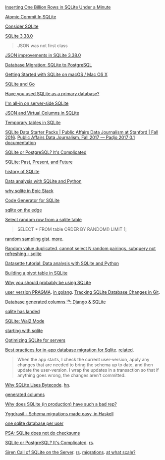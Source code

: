 [Inserting One Billion Rows in SQLite Under a Minute ](https://news.ycombinator.com/item?id=27872575)

[Atomic Commit In SQLite ](https://lobste.rs/s/ysri9z/atomic_commit_sqlite)

[Consider SQLite](https://blog.wesleyac.com/posts/consider-sqlite)

[SQLite 3.38.0](https://lobste.rs/s/gdu6pt/sqlite_release_3_38_0)

> JSON was not first class

[JSON improvements in SQLite 3.38.0](https://tirkarthi.github.io/programming/2022/02/26/sqlite-json-improvements.html)

[Database Migration: SQLite to PostgreSQL](https://bytebase.com/blog/database-migration-sqlite-to-postgresql)

[Getting Started with SQLite on macOS / Mac OS X](https://razorsql.com/articles/sqlite_mac.htm)

[SQLite and Go](https://twitter.com/kelseyhightower/status/1516293351384834048)

[Have you used SQLite as a primary database?](https://news.ycombinator.com/item?id=31152490)

[I'm all-in on server-side SQLite](https://news.ycombinator.com/item?id=31318708)

[JSON and Virtual Columns in SQLite](https://news.ycombinator.com/item?id=31396578)

[Temporary tables in SQLite](https://antonz.org/temp-tables/)

[SQLite Data Starter Packs | Public Affairs Data Journalism at Stanford | Fall 2016](http://2016.padjo.org/tutorials/sqlite-data-starterpacks/). [Public Affairs Data Journalism, Fall 2017 — Padjo 2017 0.1 documentation
](http://2017.padjo.org/)

[SQLite or PostgreSQL? It's Complicated](https://news.ycombinator.com/item?id=31908186)

[SQLite: Past, Present, and Future](https://news.ycombinator.com/item?id=32909167)

[history of SQLite](https://twitter.com/aboodman/status/1633351940833947654)

[Data analysis with SQLite and Python](https://twitter.com/simonw/status/1649100818841501696)

[why sqlite in Epic Stack](https://twitter.com/kentcdodds/status/1657417017069277186)

[Code Generator for SQLite](https://news.ycombinator.com/item?id=35981828)

[sqlite on the edge](https://news.ycombinator.com/item?id=36208568)

[Select random row from a sqlite table](https://stackoverflow.com/questions/2279706/select-random-row-from-a-sqlite-table)

> SELECT * FROM table ORDER BY RANDOM() LIMIT 1;

[random sampling gist](https://gist.github.com/alecco/9976dab8fda8256ed403054ed0a65d7b#file-random-sampling-sql-L11). [more](https://gist.github.com/swayson/84fc86da20db89b56eac). 

[Random value duplicated, cannot select N random pairings, subquery not refreshing - sqlite](https://dba.stackexchange.com/questions/302614/random-value-duplicated-cannot-select-n-random-pairings-subquery-not-refreshin)

[Datasette tutorial: Data analysis with SQLite and Python](https://twitter.com/simonw/status/1675546706468044803)

[Building a pivot table in SQLite](https://antonz.org/sqlite-pivot-table/)

[Why you should probably be using SQLite](https://news.ycombinator.com/item?id=38036921)

[user_version PRAGMA](https://www.sqlite.org/pragma.html#pragma_user_version). [in golang](https://stackoverflow.com/questions/41646639/retrieving-sqlite-pragma-user-version-with-golang). [Tracking SQLite Database Changes in Git](https://lobste.rs/s/gnv9ho/tracking_sqlite_database_changes_git).

[Database generated columns ⁽¹⁾: Django & SQLite](https://www.paulox.net/2023/11/07/database-generated-columns-part-1-django-and-sqlite/)

[sqlite has landed](https://news.ycombinator.com/item?id=38540421)

[SQLite: Wal2 Mode](https://news.ycombinator.com/item?id=38988949)

[starting with sqlite](https://twitter.com/simonw/status/1752043154445074643)

[Optimizing SQLite for servers](https://kerkour.com/sqlite-for-servers)

[Best practices for in-app database migration for Sqlite](https://stackoverflow.com/questions/989558/best-practices-for-in-app-database-migration-for-sqlite). [related](https://stackoverflow.com/questions/752298/database-migrations-manage-with-build-script-or-automatic-on-app-startup).

> When the app starts, I check the current user-version, apply any changes that are needed to bring the schema up to date, and then update the user-version. I wrap the updates in a transaction so that if anything goes wrong, the changes aren't committed.

[Why SQLite Uses Bytecode](https://sqlite.org/draft/whybytecode.html). [hn](https://news.ycombinator.com/item?id=40206752).

[generated columns](https://lobste.rs/s/imyxxn/modern_sqlite_generated_columns)

[Why does SQLite (in production) have such a bad rep?](https://lobste.rs/s/fxkk7v/why_does_sqlite_production_have_such_bad)

[Yggdrasil - Schema migrations made easy, in Haskell](https://www.reddit.com/r/haskell/comments/1fk3pw0/yggdrasil_schema_migrations_made_easy_in_haskell/)

[one sqlite database per user](https://x.com/iavins/status/1850036886938497410)

[PSA: SQLite does not do checksums](https://avi.im/blag/2024/sqlite-bit-flip/)

[SQLite or PostgreSQL? It's Complicated](https://www.twilio.com/en-us/blog/sqlite-postgresql-complicated). [rs](https://lobste.rs/s/2etd7f/sqlite_postgresql_it_s_complicated).

[Siren Call of SQLite on the Server](https://pid1.dev/posts/siren-call-of-sqlite-on-the-server/). [rs](https://lobste.rs/s/t1enph/siren_call_sqlite_on_server). [migrations](https://lobste.rs/s/iypstr/simple_declarative_schema_migration_for). [at what scale?](https://rivet.gg/blog/2025-02-16-sqlite-on-the-server-is-misunderstood)



